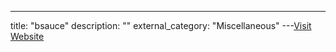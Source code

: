 ---
title: "bsauce"
description: ""
external_category: "Miscellaneous"
---[Visit Website](https://github.com/bsauce)

